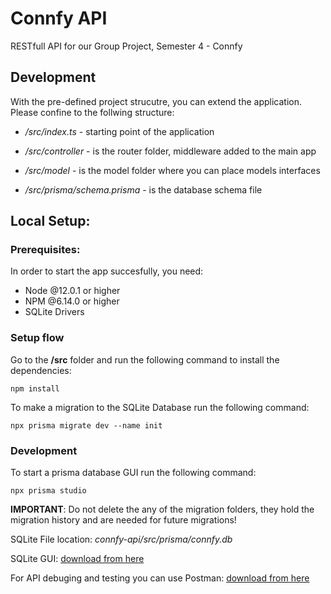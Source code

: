 # Connfy API
 
RESTfull API for our Group Project, Semester 4 - Connfy 

## Development
With the pre-defined project strucutre, you can extend the application. Please confine to the follwing structure:

- */src/index.ts* - starting point of the application

- */src/controller* - is the router folder, middleware added to the main app

- */src/model* - is the model folder where you can place models interfaces 

- */src/prisma/schema.prisma* - is the database schema file
## Local Setup:
### Prerequisites:
In order to start the app succesfully, you need: 
- Node @12.0.1 or higher
- NPM @6.14.0 or higher
- SQLite Drivers

### Setup flow
Go to the **/src** folder and run the following command to install the dependencies: 
```
npm install
```

To make a migration to the SQLite Database run the following command:
```
npx prisma migrate dev --name init
```

### Development

To start a prisma database GUI run the following command:
```
npx prisma studio
```

**IMPORTANT**: Do not delete the any of the migration folders, they hold the migration history and are needed for future migrations!

SQLite File location:
*connfy-api/src/prisma/connfy.db*

SQLite GUI: [download from here](https://sqlitestudio.pl/)

For API debuging and testing you can use Postman: [download from here](https://www.postman.com/)

